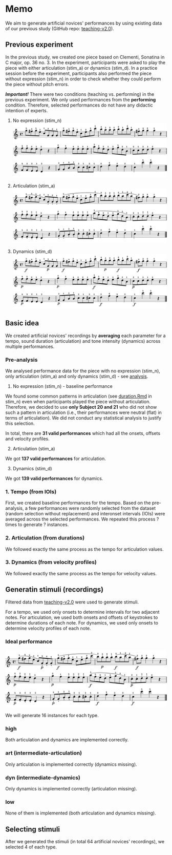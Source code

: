 # Memo
We aim to generate artificial novices' performances by using existing data of our previous study (GitHub repo: [teaching-v2.0](https://github.com/atsukotominaga/teaching-v2.0)).

## Previous experiment

In the previous study, we created one piece based on Clementi, Sonatina in C major, op. 36 no. 3. In the experiment, participants were asked to play the piece with either articulation (stim_a) or dynamics (stim_d). In a practice session before the experiment, participants also performed the piece without expression (stim_n) in order to check whether they could perform the piece without pitch errors.

***Important!*** There were two conditions (teaching vs. performing) in the previous experiment. We only used performances from the **performing** condition. Therefore, selected performances do not have any didactic intention of experts.

1. No expression (stim_n)
![](stimuli/low/stim_n.png)

2. Articulation (stim_a)
![](stimuli/art/stim_a.png)

3. Dynamics (stim_d)
![](stimuli/dyn/stim_d.png)

## Basic idea
We created artificial novices' recordings by **averaging** each parameter for a tempo, sound duration (articulation) and tone intensity (dynamics) across multiple performances.

### Pre-analysis
We analysed performance data for the piece with no expression (stim_n), only articulation (stim_a) and only dynamics (stim_d) - see [analysis](https://github.com/atsukotominaga/adaptation-v1.0/tree/master/material/analysis).

1. No expression (stim_n) - baseline performance

We found some common patterns in articulation (see [duration.Rmd](https://github.com/atsukotominaga/adaptation-v1.0/blob/master/material/analysis/stim_n/duration.Rmd) in stim_n) even when participants played the piece without articulation. Therefore, we decided to use **only Subject 20 and 21** who did not show such a pattern in articulation (i.e., their performances were neutral (flat) in terms of articulation). We did not conduct any statistical analysis to justify this selection.

In total, there are **31 valid performances** which had all the onsets, offsets and velocity profiles.

2. Articulation (stim_a)

We got **137 valid performances** for articulation.

3. Dynamics (stim_d)

We got **139 valid performances** for dynamics.

### 1. Tempo (from IOIs)
First, we created baseline performances for the tempo. Based on the pre-analysis, a few performances were randomly selected from the dataset (random selection without replacement) and interonset intervals (IOIs) were averaged across the selected performances. We repeated this process ? times to generate ? instances.

### 2. Articulation (from durations)
We followed exactly the same process as the tempo for articulation values.

### 3. Dynamics (from velocity profiles)
We followed exactly the same process as the tempo for velocity values.

## Generatin stimuli (recordings)
Filtered data from [teaching-v2.0](https://osf.io/uemk5/) were used to generate stimuli.

For a tempo, we used only onsets to determine intervals for two adjacent notes.
For articulation, we used both onsets and offsets of keystrokes to determine durations of each note.
For dynamics, we used only onsets to determine velocity profiles of each note.

### Ideal performance
![](stimuli/high/stim_m.png)

We will generate 16 instances for each type.

### high
Both articulation and dynamics are implemented correctly.

### art (intermediate-articulation)
Only articulation is implemented correctly (dynamics missing).

### dyn (intermediate-dynamics)
Only dynamics is implemented correctly (articulation missing).

### low
None of them is implemented (both articulation and dynamics missing).

## Selecting stimuli
After we generated the stimuli (in total 64 artificial novices' recordings), we selected 4 of each type.